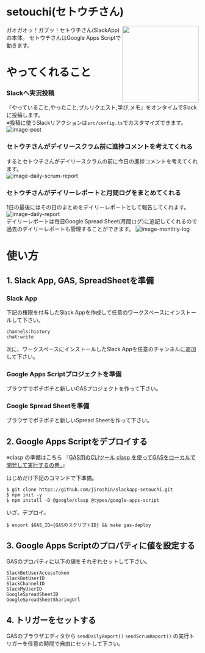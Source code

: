 # setouchi(セトウチさん)
<img align="right" width="200" src="https://github.com/jiroshin/slackapp-setouchi/blob/master/setouchi-image.png?raw=true">
ガオガオッ！ガブッ！セトウチさん(SlackApp)の本体。  
セトウチさんはGoogle Apps Scriptで動きます。

# やってくれること
### Slackへ実況投稿
『やっていること,やったこと,プルリクエスト,学び,メモ』をオンタイムでSlackに投稿します。  
※投稿に使うSlackリアクションは`src/config.ts`でカスタマイズできます。  
![image-post](https://github.com/jiroshin/slackapp-setouchi/blob/master/post-example.png?raw=true)  

### セトウチさんがデイリースクラム前に進捗コメントを考えてくれる
するとセトウチさんがデイリースクラムの前に今日の進捗コメントを考えてくれます。  
![image-daily-scrum-report](https://github.com/jiroshin/slackapp-setouchi/blob/master/daily-scrum-report.png?raw=true)  

### セトウチさんがデイリーレポートと月間ログをまとめてくれる
1日の最後にはその日のまとめをデイリーレポートとして報告してくれます。  
![image-daily-report](https://github.com/jiroshin/slackapp-setouchi/blob/master/daily-report.png?raw=true)  
デイリーレポートは毎日Google Spread Sheet(月間ログ)に追記してくれるので過去のデイリーレポートも管理することができます。
![image-monthly-log](https://github.com/jiroshin/slackapp-setouchi/blob/master/monthly-log.png?raw=true)  

# 使い方
## 1. Slack App, GAS, SpreadSheetを準備
### Slack App
下記の権限を付与したSlack Appを作成して任意のワークスペースにインストールして下さい。
```
channels:history
chat:write
```
次に、ワークスペースにインストールしたSlack Appを任意のチャンネルに追加して下さい。

### Google Apps Scriptプロジェクトを準備
ブラウザでポチポチと新しいGASプロジェクトを作って下さい。

### Google Spread Sheetを準備
ブラウザでポチポチと新しいSpread Sheetを作って下さい。

## 2. Google Apps Scriptをデプロイする

※clasp の準備はこちら
『[GAS用のCLIツール clasp を使ってGASをローカルで開発して実行するの巻。](https://qiita.com/jiroshin/items/dcc398285c652554e66a#%E3%83%AD%E3%83%BC%E3%82%AB%E3%83%AB%E7%92%B0%E5%A2%83%E3%81%A7%E5%BF%AB%E9%81%A9%E3%81%AAgas%E9%96%8B%E7%99%BA%E3%82%92%E8%A1%8C%E3%81%86%E6%89%8B%E9%A0%86)』

はじめだけ下記のコマンドで下準備。
```
$ git clone https://github.com/jiroshin/slackapp-setouchi.git
$ npm init -y
$ npm install -D @google/clasp @types/google-apps-script
```

いざ、デプロイ。
```
$ export $GAS_ID={GASのスクリプトID} && make gas-deploy
```

## 3. Google Apps Scriptのプロパティに値を設定する
GASのプロパティに以下の値をそれぞれセットして下さい。
```
SlackBotUserAccessToken
SlackBotUserID
SlackChannelID
SlackMyUserID
GoogleSpreadSheetID
GoogleSpreadSheetSharingUrl
```

## 4. トリガーをセットする
GASのブラウザエディタから `sendDailyReport()` `sendScrumReport()` の実行トリガーを任意の時間で自由にセットして下さい。
